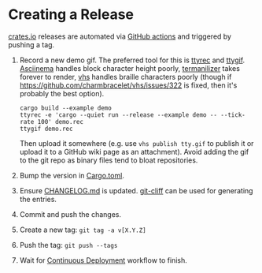 # Creating a Release

[crates.io](https://crates.io/crates/ratatui) releases are automated via [GitHub
actions](.github/workflows/cd.yml) and triggered by pushing a tag.

1. Record a new demo gif. The preferred tool for this is [ttyrec](http://0xcc.net/ttyrec/) and
   [ttygif](https://github.com/icholy/ttygif). [Asciinema](https://asciinema.org/) handles block
   character height poorly, [termanilizer](https://www.terminalizer.com/) takes forever to render,
   [vhs](https://github.com/charmbracelet/vhs) handles braille
   characters poorly (though if <https://github.com/charmbracelet/vhs/issues/322> is fixed, then
   it's probably the best option).

   ```shell
   cargo build --example demo
   ttyrec -e 'cargo --quiet run --release --example demo -- --tick-rate 100' demo.rec
   ttygif demo.rec
   ```

   Then upload it somewhere (e.g. use `vhs publish tty.gif` to publish it or upload it to a GitHub
   wiki page as an attachment). Avoid adding the gif to the git repo as binary files tend to bloat
   repositories.

1. Bump the version in [Cargo.toml](Cargo.toml).
1. Ensure [CHANGELOG.md](CHANGELOG.md) is updated. [git-cliff](https://github.com/orhun/git-cliff)
   can be used for generating the entries.
1. Commit and push the changes.
1. Create a new tag: `git tag -a v[X.Y.Z]`
1. Push the tag: `git push --tags`
1. Wait for [Continuous Deployment](https://github.com/tui-rs-revival/ratatui/actions) workflow to
   finish.
